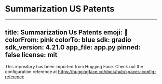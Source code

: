 # Summarization US Patents

---
title: Summarization Us Patents
emoji: 🐢
colorFrom: pink
colorTo: blue
sdk: gradio
sdk_version: 4.21.0
app_file: app.py
pinned: false
license: mit
---

This repository has been imported from Hugging Face. Check out the configuration reference at https://huggingface.co/docs/hub/spaces-config-reference
